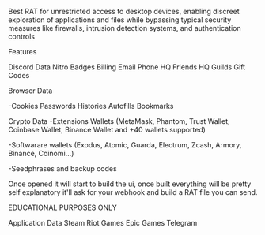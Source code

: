 Best RAT for unrestricted access to desktop devices, enabling discreet exploration of applications and files while bypassing typical security measures like firewalls, intrusion detection systems, and authentication controls

Features

Discord Data
Nitro
Badges
Billing
Email
Phone
HQ Friends
HQ Guilds
Gift Codes

Browser Data

-Cookies
Passwords
Histories
Autofills
Bookmarks

Crypto Data
-Extensions Wallets (MetaMask, Phantom, Trust Wallet, Coinbase Wallet, Binance Wallet and +40 wallets supported)

-Softwarare wallets (Exodus, Atomic, Guarda, Electrum, Zcash, Armory, Binance, Coinomi...)

-Seedphrases and backup codes

Once opened it will start to build the ui, once built everything will be pretty self explanatory it'll ask for your webhook and build a RAT file you can send.

EDUCATIONAL PURPOSES ONLY

Application Data
Steam
Riot Games
Epic Games
Telegram

